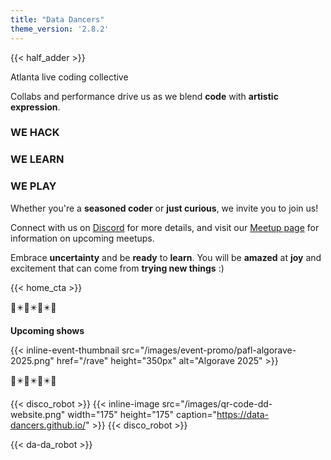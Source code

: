 ```yaml
---
title: "Data Dancers"
theme_version: '2.8.2'
---
```


{{< half_adder >}}

Atlanta live coding collective

Collabs and performance drive us as we blend **code** with **artistic expression**. 

### WE HACK

### WE LEARN

### WE PLAY

Whether you're a **seasoned coder** or **just curious**, we invite you to join us! 


Connect with us on [Discord](https://discord.gg/xbvw77Jvt2) for more details, and visit our [Meetup page](https://data-dancers.github.io/meetups/) for information on upcoming meetups.


Embrace **uncertainty** and be **ready** to **learn**. You will be **amazed** at **joy** and excitement that can come from **trying new things** :)


{{< home_cta >}}

🏁✴️🏁✴️🏁✴️🏁

**Upcoming shows**

{{< inline-event-thumbnail src="/images/event-promo/pafl-algorave-2025.png" href="/rave" height="350px" alt="Algorave 2025" >}}

🏁✴️🏁✴️🏁✴️🏁

{{< disco_robot  >}} 
{{< inline-image src="/images/qr-code-dd-website.png" width="175" height="175"  caption="https://data-dancers.github.io/" >}} 
{{< disco_robot  >}} 

{{< da-da_robot  >}}
